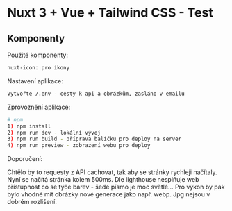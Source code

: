 # Nuxt 3 + Vue + Tailwind CSS - Test

## Komponenty

Použité komponenty:

```bash
nuxt-icon: pro ikony
```

Nastavení aplikace:

```bash
Vytvořte /.env - cesty k api a obrázkům, zasláno v emailu
```

Zprovoznění aplikace:

```bash
# npm
1) npm install
2) npm run dev - lokální vývoj
3) npm run build - příprava balíčku pro deploy na server
4) npm run preview - zobrazení webu pro deploy
```

Doporučení:

Chtělo by to requesty z API cachovat, tak aby se stránky rychleji načítaly. Nyní se načítá stránka kolem 500ms.
Dle lighthouse nesplňuje web přístupnost co se týče barev - šedé písmo je moc světlé...
Pro výkon by pak bylo vhodné mít obrázky nové generace jako např. webp. Jpg nejsou v dobrém rozlišení.
